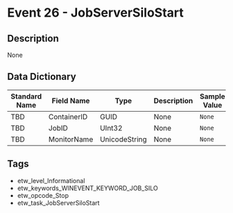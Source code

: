 # Event 26 - JobServerSiloStart

## Description
None

## Data Dictionary
|Standard Name|Field Name|Type|Description|Sample Value|
|---|---|---|---|---|
|TBD|ContainerID|GUID|None|`None`|
|TBD|JobID|UInt32|None|`None`|
|TBD|MonitorName|UnicodeString|None|`None`|

## Tags
* etw_level_Informational
* etw_keywords_WINEVENT_KEYWORD_JOB_SILO
* etw_opcode_Stop
* etw_task_JobServerSiloStart